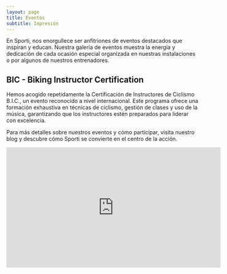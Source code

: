 ```yaml
---
layout: page
title: Eventos
subtitle: Impresión
---
```


En Sporti, nos enorgullece ser anfitriones de eventos destacados que inspiran y educan. Nuestra galería de eventos muestra la energía y dedicación de cada ocasión especial organizada en nuestras instalaciones o por algunos de nuestros entrenadores.

## BIC - Biking Instructor Certification

Hemos acogido repetidamente la Certificación de Instructores de Ciclismo B.I.C., un evento reconocido a nivel internacional. Este programa ofrece una formación exhaustiva en técnicas de ciclismo, gestión de clases y uso de la música, garantizando que los instructores estén preparados para liderar con excelencia.

Para más detalles sobre nuestros eventos y cómo participar, visita nuestro blog y descubre cómo Sporti se convierte en el centro de la acción.

<iframe src="https://www.facebook.com/plugins/video.php?height=314&href=https%3A%2F%2Fwww.facebook.com%2Ffibefit%2Fvideos%2F1007769220854628%2F&show_text=false&width=560&t=0" width="560" height="314" style="border:none;overflow:hidden" scrolling="no" frameborder="0" allowfullscreen="true" allow="autoplay; clipboard-write; encrypted-media; picture-in-picture; web-share" allowFullScreen="true"></iframe>